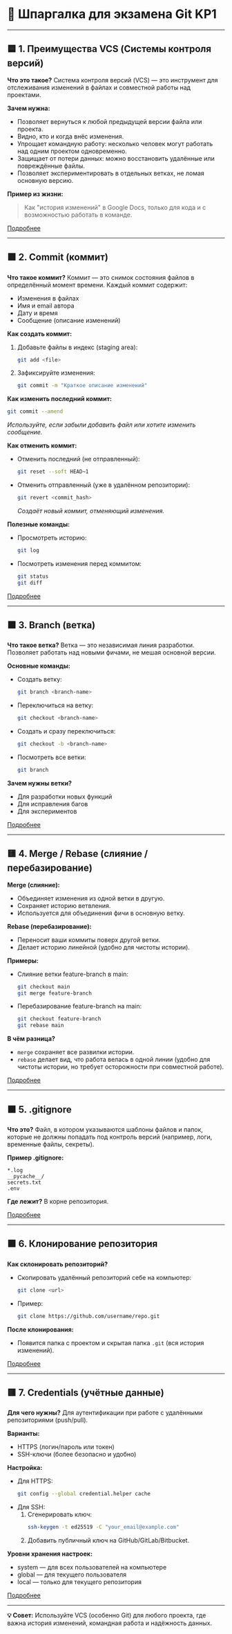 # 📝 Шпаргалка для экзамена Git KP1

---

## 🟦 1. Преимущества VCS (Системы контроля версий)

**Что это такое?**
Система контроля версий (VCS) — это инструмент для отслеживания изменений в файлах и совместной работы над проектами.

**Зачем нужна:**
- Позволяет вернуться к любой предыдущей версии файла или проекта.
- Видно, кто и когда внёс изменения.
- Упрощает командную работу: несколько человек могут работать над одним проектом одновременно.
- Защищает от потери данных: можно восстановить удалённые или повреждённые файлы.
- Позволяет экспериментировать в отдельных ветках, не ломая основную версию.

**Пример из жизни:**
> Как "история изменений" в Google Docs, только для кода и с возможностью работать в команде.

[Подробнее](https://git-scm.com/book/en/v2/Getting-Started-About-Version-Control)

---

## 🟩 2. Commit (коммит)

**Что такое коммит?**
Коммит — это снимок состояния файлов в определённый момент времени. Каждый коммит содержит:
- Изменения в файлах
- Имя и email автора
- Дату и время
- Сообщение (описание изменений)

**Как создать коммит:**
1. Добавьте файлы в индекс (staging area):
   ```bash
   git add <file>
   ```
2. Зафиксируйте изменения:
   ```bash
   git commit -m "Краткое описание изменений"
   ```

**Как изменить последний коммит:**
```bash
git commit --amend
```
_Используйте, если забыли добавить файл или хотите изменить сообщение._

**Как отменить коммит:**
- Отменить последний (не отправленный):
  ```bash
  git reset --soft HEAD~1
  ```
- Отменить отправленный (уже в удалённом репозитории):
  ```bash
  git revert <commit_hash>
  ```
  _Создаёт новый коммит, отменяющий изменения._

**Полезные команды:**
- Просмотреть историю:
  ```bash
  git log
  ```
- Посмотреть изменения перед коммитом:
  ```bash
  git status
  git diff
  ```

[Подробнее](https://git-scm.com/book/en/v2/Git-Basics-Recording-Changes-to-the-Repository)

---

## 🟧 3. Branch (ветка)

**Что такое ветка?**
Ветка — это независимая линия разработки. Позволяет работать над новыми фичами, не мешая основной версии.

**Основные команды:**
- Создать ветку:
  ```bash
  git branch <branch-name>
  ```
- Переключиться на ветку:
  ```bash
  git checkout <branch-name>
  ```
- Создать и сразу переключиться:
  ```bash
  git checkout -b <branch-name>
  ```
- Посмотреть все ветки:
  ```bash
  git branch
  ```

**Зачем нужны ветки?**
- Для разработки новых функций
- Для исправления багов
- Для экспериментов

[Подробнее](https://git-scm.com/book/en/v2/Git-Branching-Branches-in-a-Nutshell)

---

## 🟨 4. Merge / Rebase (слияние / перебазирование)

**Merge (слияние):**
- Объединяет изменения из одной ветки в другую.
- Сохраняет историю ветвления.
- Используется для объединения фичи в основную ветку.

**Rebase (перебазирование):**
- Переносит ваши коммиты поверх другой ветки.
- Делает историю линейной (удобно для чистоты истории).

**Примеры:**
- Слияние ветки feature-branch в main:
  ```bash
  git checkout main
  git merge feature-branch
  ```
- Перебазирование feature-branch на main:
  ```bash
  git checkout feature-branch
  git rebase main
  ```

**В чём разница?**
- `merge` сохраняет все развилки истории.
- `rebase` делает вид, что работа велась в одной линии (удобно для чистоты истории, но требует осторожности при совместной работе).

[Подробнее](https://git-scm.com/book/en/v2/Git-Branching-Basic-Branching-and-Merging)

---

## 🟫 5. .gitignore

**Что это?**
Файл, в котором указываются шаблоны файлов и папок, которые не должны попадать под контроль версий (например, логи, временные файлы, секреты).

**Пример .gitignore:**
```
*.log
__pycache__/
secrets.txt
.env
```

**Где лежит?**
В корне репозитория.

[Подробнее](https://git-scm.com/docs/gitignore)

---

## 🟪 6. Клонирование репозитория

**Как склонировать репозиторий?**
- Скопировать удалённый репозиторий себе на компьютер:
  ```bash
  git clone <url>
  ```
- Пример:
  ```bash
  git clone https://github.com/username/repo.git
  ```

**После клонирования:**
- Появится папка с проектом и скрытая папка `.git` (вся история изменений).

[Подробнее](https://git-scm.com/docs/git-clone)

---

## 🟥 7. Credentials (учётные данные)

**Для чего нужны?**
Для аутентификации при работе с удалёнными репозиториями (push/pull).

**Варианты:**
- HTTPS (логин/пароль или токен)
- SSH-ключи (более безопасно и удобно)

**Настройка:**
- Для HTTPS:
  ```bash
  git config --global credential.helper cache
  ```
- Для SSH:
  1. Сгенерировать ключ:
     ```bash
     ssh-keygen -t ed25519 -C "your_email@example.com"
     ```
  2. Добавить публичный ключ на GitHub/GitLab/Bitbucket.

**Уровни хранения настроек:**
- system — для всех пользователей на компьютере
- global — для текущего пользователя
- local — только для текущего репозитория

[Подробнее](https://git-scm.com/book/en/v2/Git-Tools-Credential-Storage)

---

**💡 Совет:**
Используйте VCS (особенно Git) для любого проекта, где важна история изменений, командная работа и надёжность данных. 